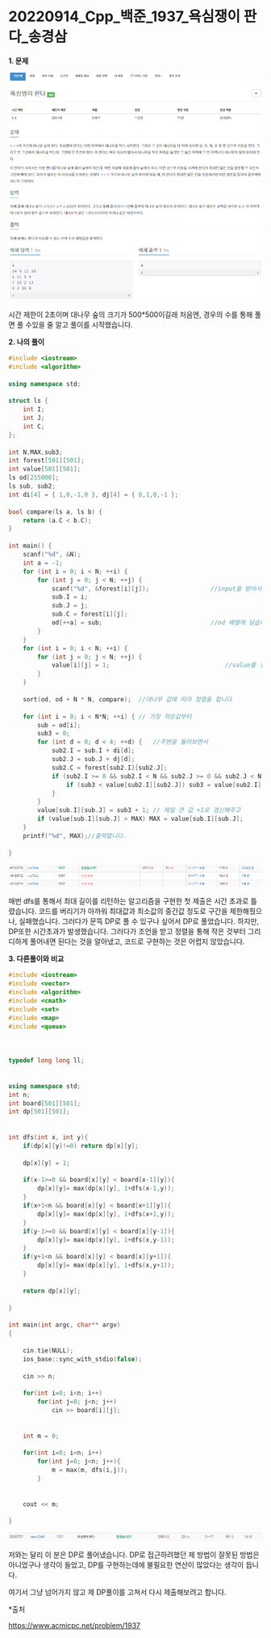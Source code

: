 # 20220914_Cpp_백준_1937_욕심쟁이 판다_송경삼

**1. 문제**

![](0914_Cpp_백준_1937_욕심쟁이%20판다_assets/2022-09-16-16-19-16-image.png)

시간 제한이 2초이며 대나무 숲의 크기가 500*500이길래 처음엔, 경우의 수를 통해 풀면 풀 수있을 줄 알고 풀이를 시작했습니다.



**2. 나의 풀이**

```cpp
#include <iostream>
#include <algorithm>

using namespace std;

struct ls {
	int I;
	int J;
	int C;
};

int N,MAX,sub3;
int forest[501][501];
int value[501][501];
ls od[255000];
ls sub, sub2;
int di[4] = { 1,0,-1,0 }, dj[4] = { 0,1,0,-1 };

bool compare(ls a, ls b) {
	return (a.C < b.C);
}																					//sort용 비교함수

int main() {
	scanf("%d", &N);
	int a = -1;
	for (int i = 0; i < N; ++i) {
		for (int j = 0; j < N; ++j) {
			scanf("%d", &forest[i][j]);					//input을 받아서 
			sub.I = i;
			sub.J = j;
			sub.C = forest[i][j];
			od[++a] = sub;								//od 배열에 담습니다.
		}
	}
	for (int i = 0; i < N; ++i) {
		for (int j = 0; j < N; ++j) {
			value[i][j] = 1;								//value를 초기화 해주고
		}
	}

	sort(od, od + N * N, compare);	//대나무 값에 따라 정렬을 합니다

	for (int i = 0; i < N*N; ++i) {	// 가장 작은값부터
		sub = od[i];
		sub3 = 0;
		for (int d = 0; d < 4; ++d) {	//주변을 둘러보면서
			sub2.I = sub.I + di[d];
			sub2.J = sub.J + dj[d];
			sub2.C = forest[sub2.I][sub2.J];
			if (sub2.I >= 0 && sub2.I < N && sub2.J >= 0 && sub2.J < N && sub.C>sub2.C) {
				if (sub3 < value[sub2.I][sub2.J]) sub3 = value[sub2.I][sub2.J];
			}
		}																// 자기보다 작은값들 중에
		value[sub.I][sub.J] = sub3 + 1; // 제일 큰 값 +1로 갱신해주고
		if (value[sub.I][sub.J] > MAX) MAX = value[sub.I][sub.J];
	}												
	printf("%d", MAX);//출력합니다.
	
}
```

![](0914_Cpp_백준_1937_욕심쟁이%20판다_assets/2022-09-16-16-35-02-image.png)

매번 dfs를 통해서 최대 길이를 리턴하는 알고리즘을 구현한 첫 제출은 시간 초과로 틀렸습니다. 코드를 버리기가 아까워 최대값과 최소값의 중간값 정도로 구간을 제한해줬으나, 실패했습니다. 그러다가 문뜩 DP로 풀 수 있구나 싶어서 DP로 풀었습니다. 하지만, DP또한 시간초과가 발생했습니다. 그러다가 조언을 받고 정렬을 통해 작은 것부터 그리디하게 풀어내면 된다는 것을 알아냈고, 코드로 구현하는 것은 어렵지 않았습니다. 

**3. 다른풀이와 비교**

```cpp
#include <iostream>
#include <vector>
#include <algorithm>
#include <cmath>
#include <set>
#include <map>
#include <queue>



typedef long long ll;


using namespace std;
int n;
int board[501][501];
int dp[501][501];


int dfs(int x, int y){
	if(dp[x][y]!=0) return dp[x][y];

	dp[x][y] = 1;
	
	if(x-1>=0 && board[x][y] < board[x-1][y]){
		dp[x][y]= max(dp[x][y], 1+dfs(x-1,y));
	}
	if(x+1<n && board[x][y] < board[x+1][y]){
		dp[x][y]= max(dp[x][y], 1+dfs(x+1,y));
	}
	if(y-1>=0 && board[x][y] < board[x][y-1]){
		dp[x][y]= max(dp[x][y], 1+dfs(x,y-1));
	}
	if(y+1<n && board[x][y] < board[x][y+1]){
		dp[x][y]= max(dp[x][y], 1+dfs(x,y+1));
	}

	return dp[x][y];

}

int main(int argc, char** argv)
{	

	cin.tie(NULL);
	ios_base::sync_with_stdio(false);

	cin >> n;

	for(int i=0; i<n; i++)
		for(int j=0; j<n; j++)
			cin >> board[i][j];


	int m = 0;

	for(int i=0; i<n; i++)
		for(int j=0; j<n; j++){
			m = max(m, dfs(i,j));
		}
	

	cout << m;
	
}
```

![](0914_Cpp_백준_1937_욕심쟁이%20판다_assets/2022-09-16-16-35-57-image.png)

저와는 달리 이 분은 DP로 풀어냈습니다. DP로 접근하려했던 제 방법이 잘못된 방법은 아니었구나 생각이 들었고, DP를 구현하는데에 불필요한 연산이 많았다는 생각이 듭니다.

여기서 그냥 넘어가지 않고 제 DP풀이를 고쳐서 다시 제출해보려고 합니다.



*출처

https://www.acmicpc.net/problem/1937
